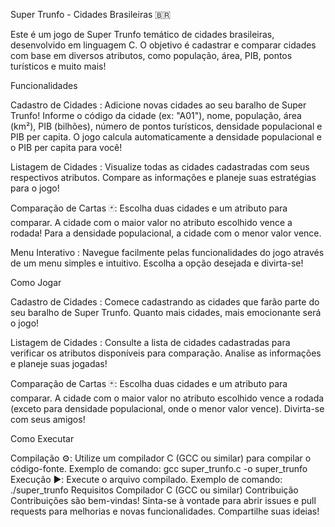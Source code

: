 Super Trunfo - Cidades Brasileiras 🇧🇷️

Este é um jogo de Super Trunfo temático de cidades brasileiras, desenvolvido em linguagem C. O objetivo é cadastrar e comparar cidades com base em diversos atributos, como população, área, PIB, pontos turísticos e muito mais!

Funcionalidades

Cadastro de Cidades :
Adicione novas cidades ao seu baralho de Super Trunfo!
Informe o código da cidade (ex: "A01"), nome, população, área (km²), PIB (bilhões), número de pontos turísticos, densidade populacional e PIB per capita.
O jogo calcula automaticamente a densidade populacional e o PIB per capita para você!

Listagem de Cidades :
Visualize todas as cidades cadastradas com seus respectivos atributos.
Compare as informações e planeje suas estratégias para o jogo!

Comparação de Cartas 🃏:
Escolha duas cidades e um atributo para comparar.
A cidade com o maior valor no atributo escolhido vence a rodada!
Para a densidade populacional, a cidade com o menor valor vence.

Menu Interativo ️:
Navegue facilmente pelas funcionalidades do jogo através de um menu simples e intuitivo.
Escolha a opção desejada e divirta-se!

Como Jogar

Cadastro de Cidades :
Comece cadastrando as cidades que farão parte do seu baralho de Super Trunfo.
Quanto mais cidades, mais emocionante será o jogo!

Listagem de Cidades :
Consulte a lista de cidades cadastradas para verificar os atributos disponíveis para comparação.
Analise as informações e planeje suas jogadas!

Comparação de Cartas 🃏:
Escolha duas cidades e um atributo para comparar.
A cidade com o maior valor no atributo escolhido vence a rodada (exceto para densidade populacional, onde o menor valor vence).
Divirta-se com seus amigos!

Como Executar

Compilação ⚙️:
Utilize um compilador C (GCC ou similar) para compilar o código-fonte.
Exemplo de comando: gcc super_trunfo.c -o super_trunfo
Execução ▶️:
Execute o arquivo compilado.
Exemplo de comando: ./super_trunfo
Requisitos
Compilador C (GCC ou similar)
Contribuição
Contribuições são bem-vindas!
Sinta-se à vontade para abrir issues e pull requests para melhorias e novas funcionalidades.
Compartilhe suas ideias!
